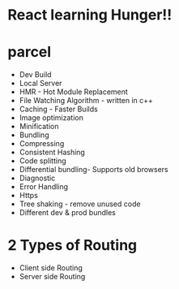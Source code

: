 # React learning Hunger!!

# parcel

- Dev Build
- Local Server
- HMR - Hot Module Replacement
- File Watching Algorithm - written in c++
- Caching - Faster Builds
- Image optimization
- Minification
- Bundling
- Compressing
- Consistent Hashing
- Code splitting
- Differential bundling- Supports old browsers
- Diagnostic
- Error Handling
- Https
- Tree shaking - remove unused code
- Different dev & prod bundles

# 2 Types of Routing

- Client side Routing
- Server side Routing
